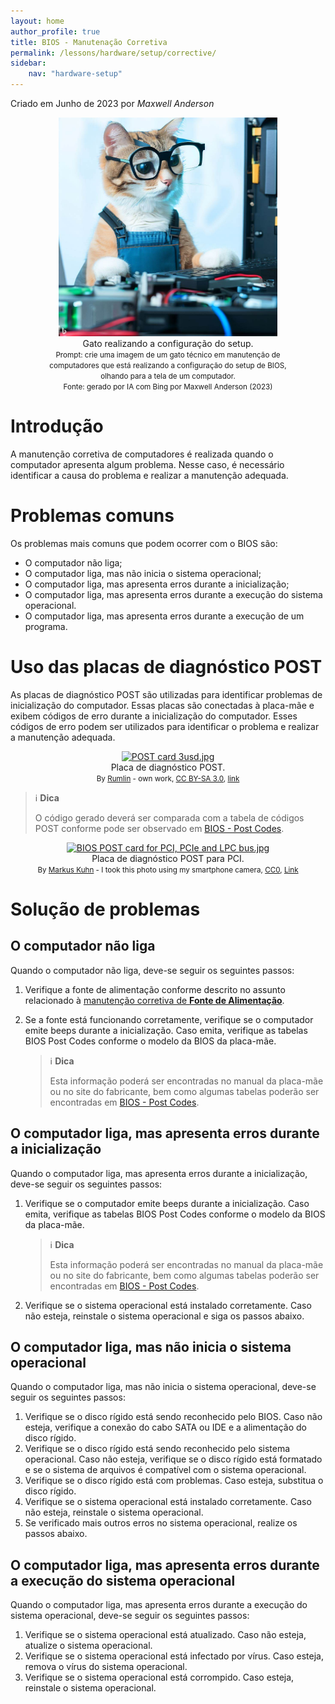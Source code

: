 ```yaml
---
layout: home
author_profile: true
title: BIOS - Manutenação Corretiva
permalink: /lessons/hardware/setup/corrective/
sidebar:
    nav: "hardware-setup"
---
```

Criado em Junho de 2023 por *Maxwell Anderson*

<figure style="text-align:center">
    <img src="../../../../assets/images/gpt/cat_setup4.jpg" width="350" alt="Gato realizando a configuração do setup. Prompt: Crie uma imagem de um gato técnico em manutenção de computadores que está realizando a configuração do setup de BIOS, olhando para a tela de um computador.">
    <figcaption>Gato realizando a configuração do setup.</figcaption>
    <small>Prompt: crie uma imagem de um gato técnico em manutenção de computadores que está realizando a configuração do setup de BIOS, olhando para a tela de um computador.</small>
    <br>
    <small>Fonte: gerado por IA com Bing por Maxwell Anderson (2023)</small>
</figure>

# Introdução

A manutenção corretiva de computadores é realizada quando o computador apresenta algum problema. Nesse caso, é necessário identificar a causa do problema e realizar a manutenção adequada.

# Problemas comuns

Os problemas mais comuns que podem ocorrer com o BIOS são:

- O computador não liga;
- O computador liga, mas não inicia o sistema operacional;
- O computador liga, mas apresenta erros durante a inicialização;
- O computador liga, mas apresenta erros durante a execução do sistema operacional.
- O computador liga, mas apresenta erros durante a execução de um programa.

# Uso das placas de diagnóstico POST

As placas de diagnóstico POST são utilizadas para identificar problemas de inicialização do computador. Essas placas são conectadas à placa-mãe e exibem códigos de erro durante a inicialização do computador. Esses códigos de erro podem ser utilizados para identificar o problema e realizar a manutenção adequada. 

<figure style="text-align:center">
    <a href="https://commons.wikimedia.org/wiki/File:POST_card_3usd.jpg#/media/File:POST_card_3usd.jpg">
        <img src="https://upload.wikimedia.org/wikipedia/commons/4/49/POST_card_3usd.jpg" alt="POST card 3usd.jpg" width="500">
    </a>
    <figcaption>
        Placa de diagnóstico POST.
    </figcaption>
    <small>By <a href="//commons.wikimedia.org/w/index.php?title=User:Rumlin&amp;amp;action=edit&amp;amp;redlink=1" class="new" title="User:Rumlin (page does not exist)">Rumlin</a> - <span class="int-own-work" lang="en">own work</span>, <a href="https://creativecommons.org/licenses/by-sa/3.0" title="Creative Commons Attribution-Share Alike 3.0">CC BY-SA 3.0</a>, <a href="https://commons.wikimedia.org/w/index.php?curid=8974635">link</a>
    </small>
</figure>

> ℹ️ **Dica**
>
> O código gerado deverá ser comparada com a tabela de códigos POST conforme pode ser observado em [BIOS - Post Codes](/lessons/hardware/setup/post_codes/).

<figure style="text-align:center">
    <a href="https://commons.wikimedia.org/wiki/File:BIOS_POST_card_for_PCI,_PCIe_and_LPC_bus.jpg#/media/File:BIOS_POST_card_for_PCI,_PCIe_and_LPC_bus.jpg"><img src="https://upload.wikimedia.org/wikipedia/commons/4/42/BIOS_POST_card_for_PCI%2C_PCIe_and_LPC_bus.jpg" alt="BIOS POST card for PCI, PCIe and LPC bus.jpg" width="500"></a>
    <figcaption>
        Placa de diagnóstico POST para PCI.
    </figcaption>
    <small>By <a href="//commons.wikimedia.org/wiki/User:Markus_Kuhn" title="User:Markus Kuhn">Markus Kuhn</a> - I took this photo using my smartphone camera, <a href="http://creativecommons.org/publicdomain/zero/1.0/deed.en" title="Creative Commons Zero, Public Domain Dedication">CC0</a>, <a href="https://commons.wikimedia.org/w/index.php?curid=80926198">Link</a>
    </small>
</figure>

# Solução de problemas

## O computador não liga

Quando o computador não liga, deve-se seguir os seguintes passos:

1. Verifique a fonte de alimentação conforme descrito no assunto relacionado à [manutenção corretiva de **Fonte de Alimentação**](/lessons/hardware/psu/corrective/).
2. Se a fonte está funcionando corretamente, verifique se o computador emite beeps durante a inicialização. Caso emita, verifique as tabelas BIOS Post Codes conforme o modelo da BIOS da placa-mãe.

    > ℹ️ **Dica**
    >
    > Esta informação poderá ser encontradas no manual da placa-mãe ou no site do fabricante, bem como algumas tabelas poderão ser encontradas em [BIOS - Post Codes](/lessons/hardware/setup/post_codes/).

## O computador liga, mas apresenta erros durante a inicialização

Quando o computador liga, mas apresenta erros durante a inicialização, deve-se seguir os seguintes passos:

1. Verifique se o computador emite beeps durante a inicialização. Caso emita, verifique as tabelas BIOS Post Codes conforme o modelo da BIOS da placa-mãe.

    > ℹ️ **Dica**
    >
    > Esta informação poderá ser encontradas no manual da placa-mãe ou no site do fabricante, bem como algumas tabelas poderão ser encontradas em [BIOS - Post Codes](/lessons/hardware/setup/post_codes/).

2. Verifique se o sistema operacional está instalado corretamente. Caso não esteja, reinstale o sistema operacional e siga os passos abaixo.

## O computador liga, mas não inicia o sistema operacional

Quando o computador liga, mas não inicia o sistema operacional, deve-se seguir os seguintes passos:

1. Verifique se o disco rígido está sendo reconhecido pelo BIOS. Caso não esteja, verifique a conexão do cabo SATA ou IDE e a alimentação do disco rígido.
2. Verifique se o disco rígido está sendo reconhecido pelo sistema operacional. Caso não esteja, verifique se o disco rígido está formatado e se o sistema de arquivos é compatível com o sistema operacional.
3. Verifique se o disco rígido está com problemas. Caso esteja, substitua o disco rígido.
4. Verifique se o sistema operacional está instalado corretamente. Caso não esteja, reinstale o sistema operacional.
5. Se verificado mais outros erros no sistema operacional, realize os passos abaixo.

## O computador liga, mas apresenta erros durante a execução do sistema operacional

Quando o computador liga, mas apresenta erros durante a execução do sistema operacional, deve-se seguir os seguintes passos:

1. Verifique se o sistema operacional está atualizado. Caso não esteja, atualize o sistema operacional.
2. Verifique se o sistema operacional está infectado por vírus. Caso esteja, remova o vírus do sistema operacional.
3. Verifique se o sistema operacional está corrompido. Caso esteja, reinstale o sistema operacional.

